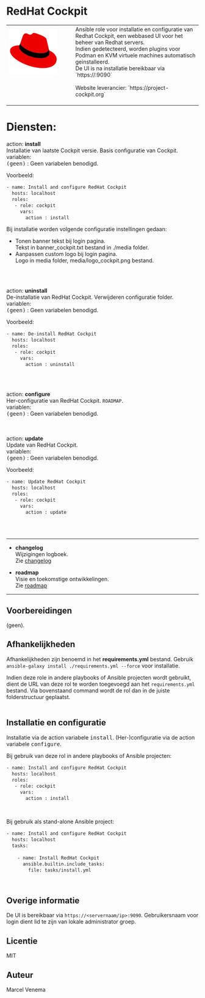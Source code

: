 # RedHat Cockpit

<table border="0">
  <tr>
    <td width="160px" valign="top"><img src="media/icon_cockpit.png" align="left" height="128" width="128" /></td>
    <td>Ansible role voor installatie en configuratie van Redhat Cockpit, een webbased UI voor het beheer van Redhat servers.<br/> 
        Indien gedetecteerd, worden plugins voor Podman en KVM virtuele machines automatisch geinstalleerd.<br/>
        De UI is na installatie bereikbaar via `https://<servernaam/ip>:9090`<br/>
        <br/>
        Website leverancier: `https://project-cockpit.org`<br/>
        <br/>
    </td>
  </tr>
</table>

# Diensten:


action: **install**<br/>
Installatie van laatste Cockpit versie. Basis configuratie van Cockpit.<br/>
variablen:<br/>
<kbd>(geen)</kbd> : Geen variabelen benodigd.<br/>

Voorbeeld:
```
- name: Install and configure RedHat Cockpit
  hosts: localhost
  roles:
   - role: cockpit
     vars:
       action : install
```
Bij installatie worden volgende configuratie instellingen gedaan:<br />
- Tonen banner tekst bij login pagina.<br />
  Tekst in banner_cockpit.txt bestand in ./media folder.<br/>
- Aanpassen custom logo bij login pagina.<br/>
  Logo in media folder, media/logo_cockpit.png bestand.<br/>
<br/>
<br/>


action: **uninstall**<br/>
De-installatie van RedHat Cockpit. Verwijderen configuratie folder.<br/>
variablen:<br/>
<kbd>(geen)</kbd> : Geen variabelen benodigd.<br/>

Voorbeeld:
```
- name: De-install RedHat Cockpit
  hosts: localhost
  roles:
   - role: cockpit
     vars:
       action : uninstall
```
<br/>
<br/>


action: **configure**<br/>
Her-configuratie van RedHat Cockpit. `ROADMAP`.<br/>
variablen:<br/>
<kbd>(geen)</kbd> : Geen variabelen benodigd.<br/>
<br/>
<br/>


action: **update**<br/>
Update van RedHat Cockpit.<br/>
variablen:<br/>
<kbd>(geen)</kbd> : Geen variabelen benodigd.<br/>

Voorbeeld:
```
- name: Update RedHat Cockpit
  hosts: localhost
  roles:
   - role: cockpit
     vars:
       action : update
```
<br/>
<br/>

***

- **changelog**<br/>
  Wijzigingen logboek.<br/>
  Zie [changelog](CHANGELOG.md)<br/>



- **roadmap**<br/>
  Visie en toekomstige ontwikkelingen.<br/>
  Zie [roadmap](ROADMAP.md)<br/>

***

## Voorbereidingen
(geen).<br/>


## Afhankelijkheden
Afhankelijkheden zijn benoemd in het **requirements.yml** bestand. Gebruik `ansible-galaxy install ./requirements.yml --force` voor installatie.<br/>

Indien deze role in andere playbooks of Ansible projecten wordt gebruikt, dient de URL van deze rol te worden toegevoegd aan het `requirements.yml` bestand. Via bovenstaand command wordt de rol dan in de juiste folderstructuur geplaatst.<br/>
<br/>

## Installatie en configuratie
Installatie via de action variabele <kbd>install</kbd>. (Her-)configuratie via de action variabele <kbd>configure</kbd>.<br/>

Bij gebruik van deze rol in andere playbooks of Ansible projecten:<br/>
```
- name: Install and configure RedHat Cockpit
  hosts: localhost
  roles:
   - role: cockpit
     vars:
       action : install
```
<br/>

Bij gebruik als stand-alone Ansible project:<br/>
```
- name: Install and configure RedHat Cockpit
  hosts: localhost
  tasks:

    - name: Install RedHat Cockpit
      ansible.builtin.include_tasks:
        file: tasks/install.yml
```
<br/>


## Overige informatie
De UI is bereikbaar via `https://<servernaam/ip>:9090`. Gebruikersnaam voor login dient lid te zijn van lokale administrator groep. 


## Licentie
MIT


## Auteur
Marcel Venema
